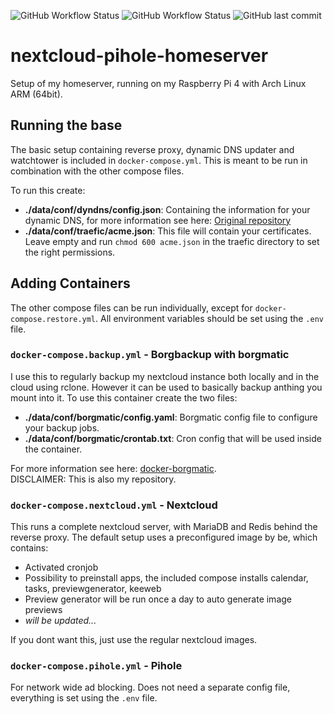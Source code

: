 ![GitHub Workflow Status](https://img.shields.io/github/workflow/status/frutti93/homeserver/build%20latest) ![GitHub Workflow Status](https://img.shields.io/github/workflow/status/frutti93/homeserver/build%20tagged) ![GitHub last commit](https://img.shields.io/github/last-commit/frutti93/homeserver)

# nextcloud-pihole-homeserver
Setup of my homeserver, running on my Raspberry Pi 4 with Arch Linux ARM (64bit). 

## Running the base
The basic setup containing reverse proxy, dynamic DNS updater and watchtower is included in `docker-compose.yml`.
This is meant to be run in combination with the other compose files.

To run this create:
* **./data/conf/dyndns/config.json**: Containing the information for your dynamic DNS, for more information see here: [Original repository](https://github.com/qdm12/ddns-updater)
* **./data/conf/traefic/acme.json**: This file will contain your certificates. Leave empty and run `chmod 600 acme.json` in the traefic directory to set the right permissions.

## Adding Containers
The other compose files can be run individually, except for `docker-compose.restore.yml`. All environment variables should be set using the `.env` file.

### `docker-compose.backup.yml` - Borgbackup with borgmatic
I use this to regularly backup my nextcloud instance both locally and in the cloud using rclone.
However it can be used to basically backup anthing you mount into it.
To use this container create the two files:
* **./data/conf/borgmatic/config.yaml**: Borgmatic config file to configure your backup jobs.
* **./data/conf/borgmatic/crontab.txt**: Cron config that will be used inside the container.

For more information see here: [docker-borgmatic](https://github.com/frutti93/docker-borgmatic). \
DISCLAIMER: This is also my repository.

### `docker-compose.nextcloud.yml` - Nextcloud
This runs a complete nextcloud server, with MariaDB and Redis behind the reverse proxy. 
The default setup uses a preconfigured image by be, which contains:
* Activated cronjob
* Possibility to preinstall apps, the included compose installs calendar, tasks, previewgenerator, keeweb
* Preview generator will be run once a day to auto generate image previews
* *will be updated...*

If you dont want this, just use the regular nextcloud images.

### `docker-compose.pihole.yml` - Pihole
For network wide ad blocking. Does not need a separate config file, everything is set using the `.env` file.

